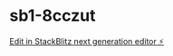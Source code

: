 # sb1-8cczut

[Edit in StackBlitz next generation editor ⚡️](https://stackblitz.com/~/github.com/neha0072026/sb1-8cczut)